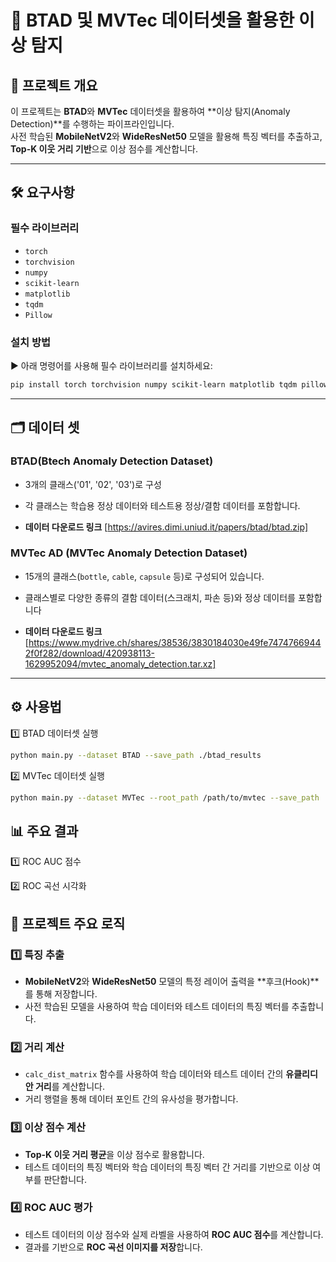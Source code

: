 # 🚀 **BTAD 및 MVTec 데이터셋을 활용한 이상 탐지**

## 📖 **프로젝트 개요**
이 프로젝트는 **BTAD**와 **MVTec** 데이터셋을 활용하여 **이상 탐지(Anomaly Detection)**를 수행하는 파이프라인입니다.  
사전 학습된 **MobileNetV2**와 **WideResNet50** 모델을 활용해 특징 벡터를 추출하고, **Top-K 이웃 거리 기반**으로 이상 점수를 계산합니다.

---

## 🛠️ **요구사항**
### **필수 라이브러리**
- `torch`
- `torchvision`
- `numpy`
- `scikit-learn`
- `matplotlib`
- `tqdm`
- `Pillow`

### **설치 방법**
▶️ 아래 명령어를 사용해 필수 라이브러리를 설치하세요:
```bash
pip install torch torchvision numpy scikit-learn matplotlib tqdm pillow
```

---
## 🗂️ **데이터 셋**
### **BTAD(Btech Anomaly Detection Dataset)**
- 3개의 클래스('01', '02', '03')로 구성
- 각 클래스는 학습용 정상 데이터와 테스트용 정상/결함 데이터를 포함합니다.
  
- **데이터 다운로드 링크**
  [https://avires.dimi.uniud.it/papers/btad/btad.zip]

### **MVTec AD (MVTec Anomaly Detection Dataset)**
- 15개의 클래스(`bottle`, `cable`, `capsule` 등)로 구성되어 있습니다.
- 클래스별로 다양한 종류의 결함 데이터(스크래치, 파손 등)와 정상 데이터를 포함합니다
  
- **데이터 다운로드 링크**
  [https://www.mydrive.ch/shares/38536/3830184030e49fe74747669442f0f282/download/420938113-1629952094/mvtec_anomaly_detection.tar.xz]

---

## ⚙️ **사용법**
1️⃣ BTAD 데이터셋 실행
```bash
python main.py --dataset BTAD --save_path ./btad_results
```
2️⃣ MVTec 데이터셋 실행
```bash
python main.py --dataset MVTec --root_path /path/to/mvtec --save_path ./mvtec_results
```

## 📊 **주요 결과**
1️⃣ ROC AUC 점수

2️⃣ ROC 곡선 시각화

## 📜 **프로젝트 주요 로직**

### 1️⃣ **특징 추출**
- **MobileNetV2**와 **WideResNet50** 모델의 특정 레이어 출력을 **후크(Hook)**를 통해 저장합니다.
- 사전 학습된 모델을 사용하여 학습 데이터와 테스트 데이터의 특징 벡터를 추출합니다.

### 2️⃣ **거리 계산**
- `calc_dist_matrix` 함수를 사용하여 학습 데이터와 테스트 데이터 간의 **유클리디안 거리**를 계산합니다.
- 거리 행렬을 통해 데이터 포인트 간의 유사성을 평가합니다.

### 3️⃣ **이상 점수 계산**
- **Top-K 이웃 거리 평균**을 이상 점수로 활용합니다.
- 테스트 데이터의 특징 벡터와 학습 데이터의 특징 벡터 간 거리를 기반으로 이상 여부를 판단합니다.

### 4️⃣ **ROC AUC 평가**
- 테스트 데이터의 이상 점수와 실제 라벨을 사용하여 **ROC AUC 점수**를 계산합니다.
- 결과를 기반으로 **ROC 곡선 이미지를 저장**합니다.




